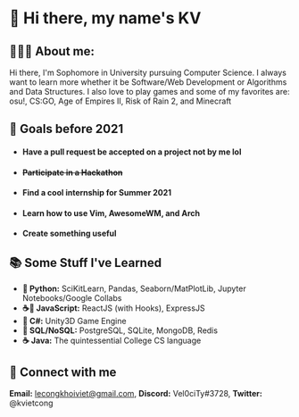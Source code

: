 # 👋 Hi there, my name's KV

## 👨🏻‍💻 About me:

Hi there, I'm Sophomore in University pursuing Computer Science.
I always want to learn more whether it be Software/Web Development or
Algorithms and Data Structures. I also love to play games and some of
my favorites are: osu!, CS:GO, Age of Empires II, Risk of Rain 2, and
Minecraft

## 🥇 Goals before 2021

- #### Have a pull request be accepted on a project not by me lol
- #### ~~Participate in a Hackathon~~
- #### Find a cool internship for Summer 2021
- #### Learn how to use Vim, AwesomeWM, and Arch
- #### Create something useful

## 📚 Some Stuff I've Learned

- **🐍 Python:** SciKitLearn, Pandas, Seaborn/MatPlotLib,
Jupyter Notebooks/Google Collabs
- **☕📜 JavaScript:** ReactJS (with Hooks), ExpressJS
- **🎼 C#:** Unity3D Game Engine
- **💾 SQL/NoSQL:** PostgreSQL, SQLite, MongoDB, Redis
- **☕ Java:** The quintessential College CS language

## 🔌 Connect with me
**Email:** lecongkhoiviet@gmail.com, **Discord:** Vel0ciTy#3728,
**Twitter:** @kvietcong
